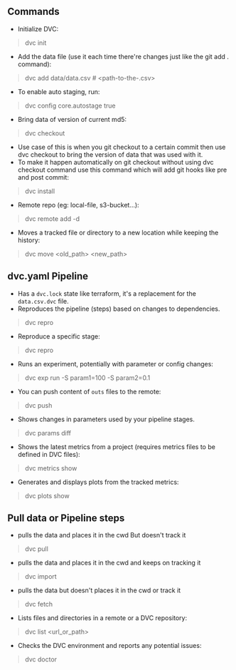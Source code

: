 ## Commands
- Initialize DVC:
>dvc init

- Add the data file (use it each time there're changes just like the git add . command):
>dvc add data/data.csv # <path-to-the-.csv>

- To enable auto staging, run:
>dvc config core.autostage true

- Bring data of version of current md5:
>dvc checkout 
- Use case of this is when you git checkout to a certain commit then use dvc checkout to bring the version of data that was used with it.
- To make it happen automatically on git checkout without using dvc checkout command use this command which will add git hooks like pre and post commit:
>dvc install


- Remote repo (eg: local-file, s3-bucket...):
>dvc remote add -d <remote-name> <remote-url-or-path>

- Moves a tracked file or directory to a new location while keeping the history:
>dvc move <old_path> <new_path>

## dvc.yaml Pipeline
- Has a `dvc.lock` state like terraform, it's a replacement for the `data.csv.dvc` file.
- Reproduces the pipeline (steps) based on changes to dependencies.
>dvc repro

- Reproduce a specific stage:
>dvc repro <stage-name>

- Runs an experiment, potentially with parameter or config changes:
>dvc exp run -S param1=100 -S param2=0.1


- You can push content of `outs` files to the remote:
>dvc push

- Shows changes in parameters used by your pipeline stages.
>dvc params diff

- Shows the latest metrics from a project (requires metrics files to be defined in DVC files):
>dvc metrics show

- Generates and displays plots from the tracked metrics:
>dvc plots show

## Pull data or Pipeline steps
- pulls the data and places it in the cwd But doesn't track it
>dvc pull

- pulls the data and places it in the cwd and keeps on tracking it
>dvc import

- pulls the data but doesn't places it in the cwd or track it
>dvc fetch



- Lists files and directories in a remote or a DVC repository:
>dvc list <url_or_path>

- Checks the DVC environment and reports any potential issues:
>dvc doctor